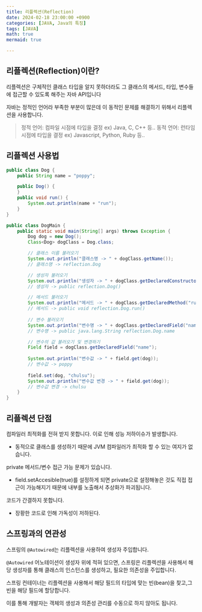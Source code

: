 ```yaml
---
title: 리플렉션(Reflection)
date: 2024-02-18 23:00:00 +0900
categories: [JAVA, Java의 특징]
tags: [JAVA]
math: true
mermaid: true

---
```



## **리플렉션(Reflection)이란?**

리플렉션은 구체적인 클래스 타입을 알지 못하더라도 그 클래스의 메서드, 타입, 변수들에 접근할 수 있도록 해주는 자바 API입니다

자바는 정적인 언어라 부족한 부분이 많은데 이 동적인 문제를 해결하기 위해서 리플렉션을 사용합니다.

> 정적 언어: 컴파일 시점에 타입을 결정 ex) Java, C, C++ 등..
> 동적 언어: 런타임 시점에 타입을 결정 ex) Javascript, Python, Ruby 등..

## **리플렉션 사용법**

```java
public class Dog {
	public String name = "poppy";

	public Dog() {
	}
	public void run() {
		System.out.println(name + "run");
	}
}
```

``` java
public class DogMain {
	public static void main(String[] args) throws Exception {
		Dog dog = new Dog();
		Class<Dog> dogClass = Dog.class;

		// 클래스 이름 불러오기
		System.out.println("클래스명 -> " + dogClass.getName());
		// 클래스명 -> reflection.Dog

		// 생성자 불러오기
		System.out.println("생성자 -> " + dogClass.getDeclaredConstructor());
		// 생성자 -> public reflection.Dog()

		// 메서드 불러오기
		System.out.println("메서드 -> " + dogClass.getDeclaredMethod("run"));
		// 메서드 -> public void reflection.Dog.run()
		
		// 변수 불러오기
		System.out.println("변수명 -> " + dogClass.getDeclaredField("name"));
		// 변수명 -> public java.lang.String reflection.Dog.name

		// 변수의 값 불러오기 및 변경하기
		Field field = dogClass.getDeclaredField("name");
        
		System.out.println("변수값 -> " + field.get(dog));
		// 변수값 -> poppy
        
		field.set(dog, "chulsu");
		System.out.println("변수값 변경 -> " + field.get(dog));
		// 변수값 변경 -> chulsu
	}
}
```


## **리플렉션 단점**

컴파일러 최적화를 전혀 받지 못합니다. 이로 인해 성능 저하이슈가 발생합니다.

- 동적으로 클래스를 생성하기 때문에 JVM 컴파일러가 최적화 할 수 있는 여지가 없습니다.

private 메서드/변수 접근 가능 문제가 있습니다.

- field.setAccesible(true)를 설정하게 되면 private으로 설정해놓은 것도 직접 접근이 가능해지기 때문에 내부를 노출해서 추상화가 파괴됩니다.

코드가 간결하지 못합니다.

- 장황한 코드로 인해 가독성이 저하된다.


## **스프링과의 연관성**

스프링의 ``@Autowired``는 리플렉션을 사용하여 생성자 주입합니다.

``@Autowired`` 어노테이션이 생성자 위에 적혀 있으면, 스프링은 리플렉션을 사용해서 해당 생성자를 통해 클래스의 인스턴스를 생성하고, 필요한 의존성을 주입합니다.


스프링 컨테이너는 리플렉션을 사용해서 해당 필드의 타입에 맞는 빈(bean)을 찾고,그 빈을 해당 필드에 할당합니다.

이를 통해 개발자는 객체의 생성과 의존성 관리를 수동으로 하지 않아도 됩니다. 


